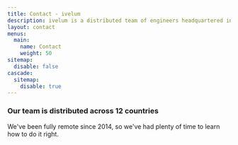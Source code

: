 ```yaml
---
title: Contact - ivelum
description: ivelum is a distributed team of engineers headquartered in Vilnius, Lithuania. We've been helping both start-ups and established businesses build their products since 2003
layout: contact
menus:
  main:
    name: Contact
    weight: 50
sitemap:
  disable: false
cascade:
  sitemap:
    disable: true
---
```


### Our team is distributed across&nbsp;12 countries

We've been fully remote since 2014, so we've had plenty of time to learn how
to do it right.
